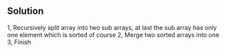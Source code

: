 ## Solution

1, Recursively split array into two sub arrays, at last the sub array has only one element which is sorted of course
2, Merge two sorted arrays into one
3, Finish